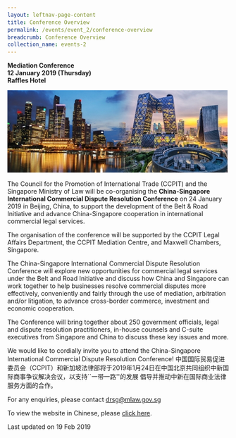 ```yaml
---
layout: leftnav-page-content
title: Conference Overview
permalink: /events/event_2/conference-overview
breadcrumb: Conference Overview
collection_name: events-2
---
```


**Mediation Conference**  
**12 January 2019 (Thursday)**  
**Raffles Hotel**

![image of city](/images/events/1545207796547.jpg)

The Council for the Promotion of International Trade (CCPIT) and the Singapore Ministry of Law will be co-organising the **China-Singapore International Commercial Dispute Resolution Conference** on 24 January 2019 in Beijing, China, to support the development of the Belt & Road Initiative and advance China-Singapore cooperation in international commercial legal services.
 
The organisation of the conference will be supported by the CCPIT Legal Affairs Department, the CCPIT Mediation Centre, and Maxwell Chambers, Singapore.
 
The China-Singapore International Commercial Dispute Resolution Conference will explore new opportunities for commercial legal services under the Belt and Road Initiative and discuss how China and Singapore can work together to help businesses resolve commercial disputes more effectively, conveniently and fairly through the use of mediation, arbitration and/or litigation, to advance cross-border commerce, investment and economic cooperation.
 
The Conference will bring together about 250 government officials, legal and dispute resolution practitioners, in-house counsels and C-suite executives from Singapore and China to discuss these key issues and more.
 
We would like to cordially invite you to attend the China-Singapore International Commercial Dispute Resolution Conference!
中国国际贸易促进委员会（CCPIT）和新加坡法律部将于2019年1月24日在中国北京共同组织中新国际商事争议解决会议，以支持``一带一路''的发展 倡导并推动中新在国际商业法律服务方面的合作。


For any enquiries, please contact <drsg@mlaw.gov.sg>


To view the website in Chinese, please [click here](#). 



<p class="right-side-updated">Last updated on 19 Feb 2019 </p>

